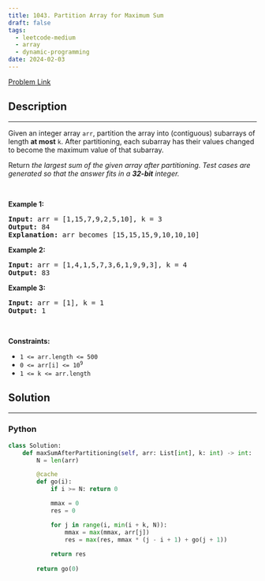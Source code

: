```yaml
---
title: 1043. Partition Array for Maximum Sum
draft: false
tags: 
  - leetcode-medium
  - array
  - dynamic-programming
date: 2024-02-03
---
```


[Problem Link](https://leetcode.com/problems/partition-array-for-maximum-sum/)

## Description

---
<p>Given an integer array <code>arr</code>, partition the array into (contiguous) subarrays of length <strong>at most</strong> <code>k</code>. After partitioning, each subarray has their values changed to become the maximum value of that subarray.</p>

<p>Return <em>the largest sum of the given array after partitioning. Test cases are generated so that the answer fits in a <strong>32-bit</strong> integer.</em></p>

<p>&nbsp;</p>
<p><strong class="example">Example 1:</strong></p>

<pre>
<strong>Input:</strong> arr = [1,15,7,9,2,5,10], k = 3
<strong>Output:</strong> 84
<strong>Explanation:</strong> arr becomes [15,15,15,9,10,10,10]
</pre>

<p><strong class="example">Example 2:</strong></p>

<pre>
<strong>Input:</strong> arr = [1,4,1,5,7,3,6,1,9,9,3], k = 4
<strong>Output:</strong> 83
</pre>

<p><strong class="example">Example 3:</strong></p>

<pre>
<strong>Input:</strong> arr = [1], k = 1
<strong>Output:</strong> 1
</pre>

<p>&nbsp;</p>
<p><strong>Constraints:</strong></p>

<ul>
	<li><code>1 &lt;= arr.length &lt;= 500</code></li>
	<li><code>0 &lt;= arr[i] &lt;= 10<sup>9</sup></code></li>
	<li><code>1 &lt;= k &lt;= arr.length</code></li>
</ul>


## Solution

---
### Python
``` py title='partition-array-for-maximum-sum'
class Solution:
    def maxSumAfterPartitioning(self, arr: List[int], k: int) -> int:
        N = len(arr)

        @cache
        def go(i):
            if i >= N: return 0

            mmax = 0
            res = 0

            for j in range(i, min(i + k, N)):
                mmax = max(mmax, arr[j])
                res = max(res, mmax * (j - i + 1) + go(j + 1))
            
            return res
        
        return go(0)
```

